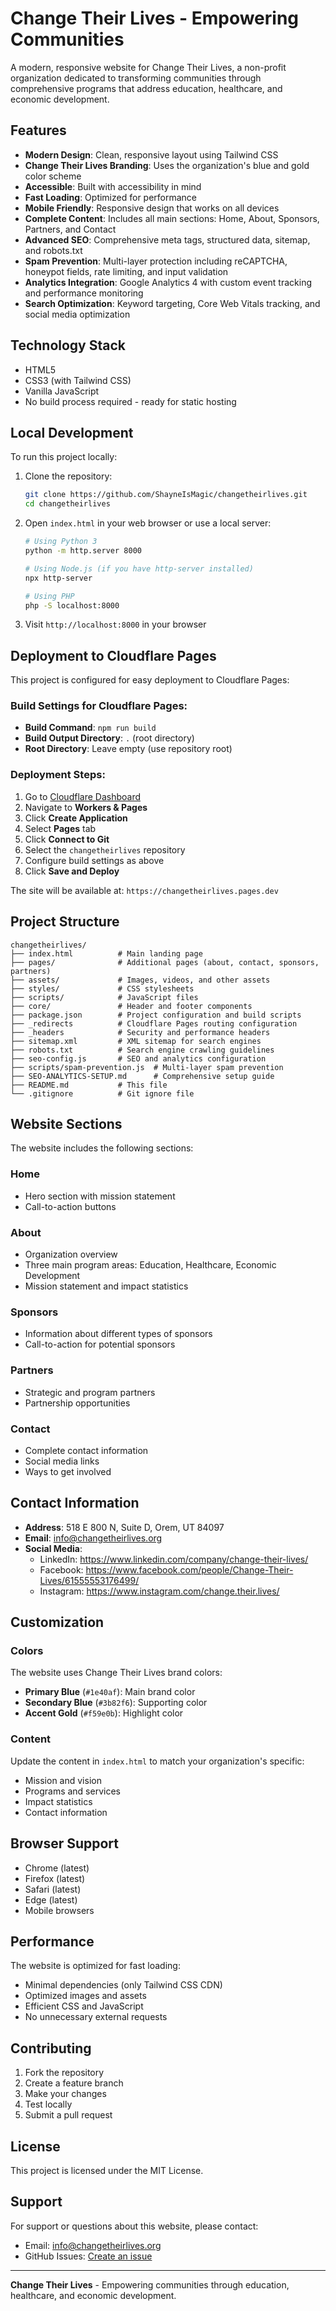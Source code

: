 # Change Their Lives - Empowering Communities

A modern, responsive website for Change Their Lives, a non-profit organization dedicated to transforming communities through comprehensive programs that address education, healthcare, and economic development.

## Features

- **Modern Design**: Clean, responsive layout using Tailwind CSS
- **Change Their Lives Branding**: Uses the organization's blue and gold color scheme
- **Accessible**: Built with accessibility in mind
- **Fast Loading**: Optimized for performance
- **Mobile Friendly**: Responsive design that works on all devices
- **Complete Content**: Includes all main sections: Home, About, Sponsors, Partners, and Contact
- **Advanced SEO**: Comprehensive meta tags, structured data, sitemap, and robots.txt
- **Spam Prevention**: Multi-layer protection including reCAPTCHA, honeypot fields, rate limiting, and input validation
- **Analytics Integration**: Google Analytics 4 with custom event tracking and performance monitoring
- **Search Optimization**: Keyword targeting, Core Web Vitals tracking, and social media optimization

## Technology Stack

- HTML5
- CSS3 (with Tailwind CSS)
- Vanilla JavaScript
- No build process required - ready for static hosting

## Local Development

To run this project locally:

1. Clone the repository:
   ```bash
   git clone https://github.com/ShayneIsMagic/changetheirlives.git
   cd changetheirlives
   ```

2. Open `index.html` in your web browser or use a local server:
   ```bash
   # Using Python 3
   python -m http.server 8000
   
   # Using Node.js (if you have http-server installed)
   npx http-server
   
   # Using PHP
   php -S localhost:8000
   ```

3. Visit `http://localhost:8000` in your browser

## Deployment to Cloudflare Pages

This project is configured for easy deployment to Cloudflare Pages:

### Build Settings for Cloudflare Pages:
- **Build Command**: `npm run build`
- **Build Output Directory**: `.` (root directory)
- **Root Directory**: Leave empty (use repository root)

### Deployment Steps:

1. Go to [Cloudflare Dashboard](https://dash.cloudflare.com)
2. Navigate to **Workers & Pages**
3. Click **Create Application**
4. Select **Pages** tab
5. Click **Connect to Git**
6. Select the `changetheirlives` repository
7. Configure build settings as above
8. Click **Save and Deploy**

The site will be available at: `https://changetheirlives.pages.dev`

## Project Structure

```
changetheirlives/
├── index.html          # Main landing page
├── pages/              # Additional pages (about, contact, sponsors, partners)
├── assets/             # Images, videos, and other assets
├── styles/             # CSS stylesheets
├── scripts/            # JavaScript files
├── core/               # Header and footer components
├── package.json        # Project configuration and build scripts
├── _redirects          # Cloudflare Pages routing configuration
├── _headers            # Security and performance headers
├── sitemap.xml         # XML sitemap for search engines
├── robots.txt          # Search engine crawling guidelines
├── seo-config.js       # SEO and analytics configuration
├── scripts/spam-prevention.js  # Multi-layer spam prevention
├── SEO-ANALYTICS-SETUP.md      # Comprehensive setup guide
├── README.md           # This file
└── .gitignore          # Git ignore file
```

## Website Sections

The website includes the following sections:

### Home
- Hero section with mission statement
- Call-to-action buttons

### About
- Organization overview
- Three main program areas: Education, Healthcare, Economic Development
- Mission statement and impact statistics

### Sponsors
- Information about different types of sponsors
- Call-to-action for potential sponsors

### Partners
- Strategic and program partners
- Partnership opportunities

### Contact
- Complete contact information
- Social media links
- Ways to get involved

## Contact Information

- **Address**: 518 E 800 N, Suite D, Orem, UT 84097
- **Email**: info@changetheirlives.org
- **Social Media**:
  - LinkedIn: https://www.linkedin.com/company/change-their-lives/
  - Facebook: https://www.facebook.com/people/Change-Their-Lives/61555553176499/
  - Instagram: https://www.instagram.com/change.their.lives/

## Customization

### Colors
The website uses Change Their Lives brand colors:
- **Primary Blue** (`#1e40af`): Main brand color
- **Secondary Blue** (`#3b82f6`): Supporting color
- **Accent Gold** (`#f59e0b`): Highlight color

### Content
Update the content in `index.html` to match your organization's specific:
- Mission and vision
- Programs and services
- Impact statistics
- Contact information

## Browser Support

- Chrome (latest)
- Firefox (latest)
- Safari (latest)
- Edge (latest)
- Mobile browsers

## Performance

The website is optimized for fast loading:
- Minimal dependencies (only Tailwind CSS CDN)
- Optimized images and assets
- Efficient CSS and JavaScript
- No unnecessary external requests

## Contributing

1. Fork the repository
2. Create a feature branch
3. Make your changes
4. Test locally
5. Submit a pull request

## License

This project is licensed under the MIT License.

## Support

For support or questions about this website, please contact:
- Email: info@changetheirlives.org
- GitHub Issues: [Create an issue](https://github.com/ShayneIsMagic/changetheirlives/issues)

---

**Change Their Lives** - Empowering communities through education, healthcare, and economic development. 